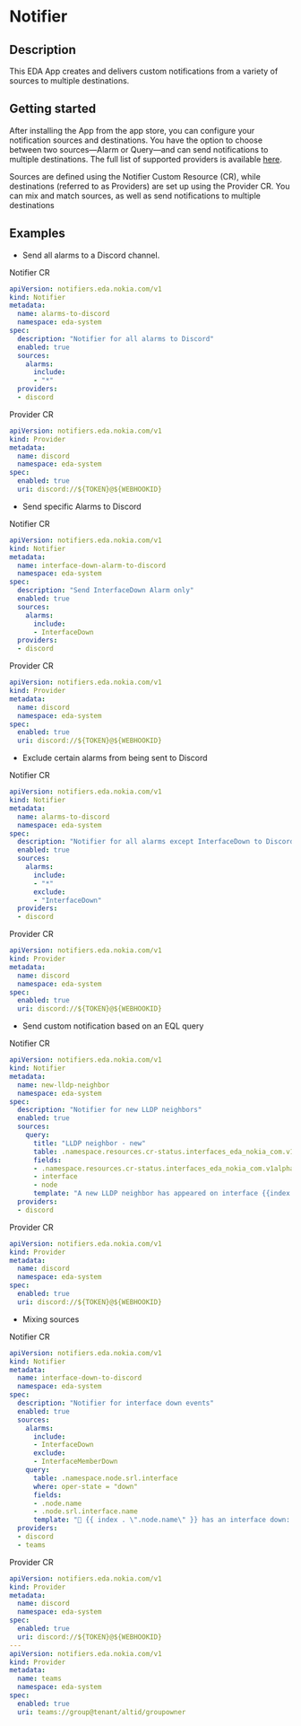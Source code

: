 # Notifier

## Description

This EDA App creates and delivers custom notifications from a variety of sources to multiple destinations.

## Getting started

After installing the App from the app store, you can configure your notification sources and destinations.
You have the option to choose between two sources—Alarm or Query—and can send notifications to multiple destinations.
The full list of supported providers is available [here](https://containrrr.dev/shoutrrr/v0.8).

Sources are defined using the Notifier Custom Resource (CR), while destinations (referred to as Providers) are set up using the Provider CR.
You can mix and match sources, as well as send notifications to multiple destinations

## Examples

- Send all alarms to a Discord channel.

Notifier CR

```yaml
apiVersion: notifiers.eda.nokia.com/v1
kind: Notifier
metadata:
  name: alarms-to-discord
  namespace: eda-system
spec:
  description: "Notifier for all alarms to Discord"
  enabled: true
  sources:
    alarms:
      include:
      - "*"
  providers:
  - discord
```

Provider CR

```yaml
apiVersion: notifiers.eda.nokia.com/v1
kind: Provider
metadata:
  name: discord
  namespace: eda-system
spec:
  enabled: true
  uri: discord://${TOKEN}@${WEBHOOKID}
```

- Send specific Alarms to Discord

Notifier CR

```yaml
apiVersion: notifiers.eda.nokia.com/v1
kind: Notifier
metadata:
  name: interface-down-alarm-to-discord
  namespace: eda-system
spec:
  description: "Send InterfaceDown Alarm only"
  enabled: true
  sources:
    alarms:
      include:
      - InterfaceDown
  providers:
  - discord
```

Provider CR

```yaml
apiVersion: notifiers.eda.nokia.com/v1
kind: Provider
metadata:
  name: discord
  namespace: eda-system
spec:
  enabled: true
  uri: discord://${TOKEN}@${WEBHOOKID}
```

- Exclude certain alarms from being sent to Discord

Notifier CR

```yaml
apiVersion: notifiers.eda.nokia.com/v1
kind: Notifier
metadata:
  name: alarms-to-discord
  namespace: eda-system
spec:
  description: "Notifier for all alarms except InterfaceDown to Discord"
  enabled: true
  sources:
    alarms:
      include:
      - "*"
      exclude:
      - "InterfaceDown"
  providers:
  - discord
```

Provider CR

```yaml
apiVersion: notifiers.eda.nokia.com/v1
kind: Provider
metadata:
  name: discord
  namespace: eda-system
spec:
  enabled: true
  uri: discord://${TOKEN}@${WEBHOOKID}
```

- Send custom notification based on an EQL query

Notifier CR

```yaml
apiVersion: notifiers.eda.nokia.com/v1
kind: Notifier
metadata:
  name: new-lldp-neighbor
  namespace: eda-system
spec:
  description: "Notifier for new LLDP neighbors"
  enabled: true
  sources:
    query:
      title: "LLDP neighbor - new"
      table: .namespace.resources.cr-status.interfaces_eda_nokia_com.v1alpha1.interface.status.members.neighbors
      fields:
      - .namespace.resources.cr-status.interfaces_eda_nokia_com.v1alpha1.interface.name
      - interface
      - node
      template: "A new LLDP neighbor has appeared on interface {{index . \".namespace.resources.cr-status.interfaces_eda_nokia_com.v1alpha1.interface.name\"}}: host name {{index . \"node\"}}, interface name {{index . \"interface\"}}"
  providers:
  - discord

```

Provider CR

```yaml
apiVersion: notifiers.eda.nokia.com/v1
kind: Provider
metadata:
  name: discord
  namespace: eda-system
spec:
  enabled: true
  uri: discord://${TOKEN}@${WEBHOOKID}
```

- Mixing sources

Notifier CR

```yaml
apiVersion: notifiers.eda.nokia.com/v1
kind: Notifier
metadata:
  name: interface-down-to-discord
  namespace: eda-system
spec:
  description: "Notifier for interface down events"
  enabled: true
  sources:
    alarms:
      include:
      - InterfaceDown
      exclude:
      - InterfaceMemberDown
    query:
      table: .namespace.node.srl.interface
      where: oper-state = "down"
      fields:
      - .node.name
      - .node.srl.interface.name
      template: "🚨 {{ index . \".node.name\" }} has an interface down: {{ index . \"name\" }} 🚨"
  providers:
  - discord
  - teams
```

Provider CR

```yaml
apiVersion: notifiers.eda.nokia.com/v1
kind: Provider
metadata:
  name: discord
  namespace: eda-system
spec:
  enabled: true
  uri: discord://${TOKEN}@${WEBHOOKID}
---
apiVersion: notifiers.eda.nokia.com/v1
kind: Provider
metadata:
  name: teams
  namespace: eda-system
spec:
  enabled: true
  uri: teams://group@tenant/altid/groupowner
```
